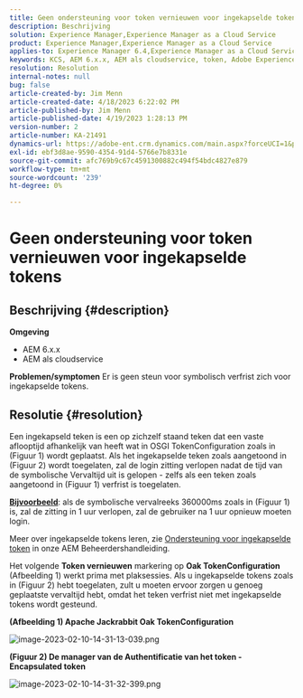 ```yaml
---
title: Geen ondersteuning voor token vernieuwen voor ingekapselde tokens
description: Beschrijving
solution: Experience Manager,Experience Manager as a Cloud Service
product: Experience Manager,Experience Manager as a Cloud Service
applies-to: Experience Manager 6.4,Experience Manager as a Cloud Service,Experience Manager 6.5
keywords: KCS, AEM 6.x.x, AEM als cloudservice, token, Adobe Experience Manager, FAQ, ingekapselde tokens, 6.4, 6.5, Experience Manager as a Cloud Service
resolution: Resolution
internal-notes: null
bug: false
article-created-by: Jim Menn
article-created-date: 4/18/2023 6:22:02 PM
article-published-by: Jim Menn
article-published-date: 4/19/2023 1:28:13 PM
version-number: 2
article-number: KA-21491
dynamics-url: https://adobe-ent.crm.dynamics.com/main.aspx?forceUCI=1&pagetype=entityrecord&etn=knowledgearticle&id=80adeee5-15de-ed11-a7c7-6045bd006b3d
exl-id: ebf3d8ae-9590-4354-91d4-5766e7b8331e
source-git-commit: afc769b9c67c4591300882c494f54bdc4827e879
workflow-type: tm+mt
source-wordcount: '239'
ht-degree: 0%

---
```


# Geen ondersteuning voor token vernieuwen voor ingekapselde tokens

## Beschrijving {#description}

<b>Omgeving</b>
- AEM 6.x.x
- AEM als cloudservice



<b>Problemen/symptomen</b>
Er is geen steun voor symbolisch verfrist zich voor ingekapselde tokens.




## Resolutie {#resolution}


Een ingekapseld teken is een op zichzelf staand teken dat een vaste aflooptijd afhankelijk van heeft wat in OSGI TokenConfiguration zoals in (Figuur 1) wordt geplaatst.
Als het ingekapselde teken zoals aangetoond in (Figuur 2) wordt toegelaten, zal de login zitting verlopen nadat de tijd van de symbolische Vervaltijd uit is gelopen - zelfs als een teken zoals aangetoond in (Figuur 1) verfrist is toegelaten.

<u><b>Bijvoorbeeld</b></u>: als de symbolische vervalreeks 360000ms zoals in (Figuur 1) is, zal de zitting in 1 uur verlopen, zal de gebruiker na 1 uur opnieuw moeten login.

Meer over ingekapselde tokens leren, zie [Ondersteuning voor ingekapselde token](https://experienceleague.adobe.com/docs/experience-manager-64/administering/security/encapsulated-token.html) in onze AEM Beheerdershandleiding.

Het volgende <b>Token vernieuwen</b> markering op <b>Oak TokenConfiguration</b> (Afbeelding 1) werkt prima met plaksessies.
Als u ingekapselde tokens zoals in (Figuur 2) hebt toegelaten, zult u moeten ervoor zorgen u genoeg geplaatste vervaltijd hebt, omdat het teken verfrist niet met ingekapselde tokens wordt gesteund.



<b>(Afbeelding 1) Apache Jackrabbit Oak TokenConfiguration</b>

![image-2023-02-10-14-31-13-039.png](https://jira.corp.adobe.com/secure/attachment/9633655/image-2023-02-10-14-31-13-039.png)

<b>(Figuur 2) De manager van de Authentificatie van het token - Encapsulated token</b>



![image-2023-02-10-14-31-32-399.png](https://jira.corp.adobe.com/secure/attachment/9633654/image-2023-02-10-14-31-32-399.png)
